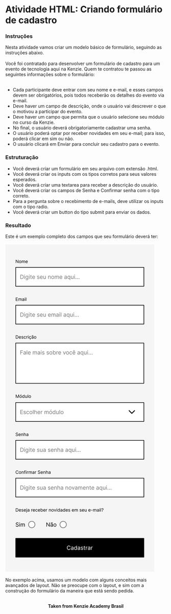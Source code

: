 <h1>Atividade HTML: Criando formulário de cadastro</h1>

<h3>Instruções</h3>
Nesta atividade vamos criar um modelo básico de formulário, seguindo as instruções abaixo.<br>
<br>
Você foi contratado para desenvolver um formulário de cadastro para um evento de tecnologia aqui na Kenzie. Quem te contratou te passou as seguintes informações sobre o formulário:<br>
<br>

- Cada participante deve entrar com seu nome e e-mail, e esses campos devem ser obrigatórios, pois todos receberão os detalhes do evento via e-mail.
- Deve haver um campo de descrição, onde o usuário vai descrever o que o motivou a participar do evento.
- Deve haver um campo que permita que o usuário selecione seu módulo no curso da Kenzie.
- No final, o usuário deverá obrigatoriamente cadastrar uma senha.
- O usuário poderá optar por receber novidades em seu e-mail; para isso, poderá clicar em sim ou não.
- O usuário clicará em Enviar para concluir seu cadastro para o evento.

<h3>Estruturação</h3>

- Você deverá criar um formulário em seu arquivo com extensão .html.
- Você deverá criar os inputs com os tipos corretos para seus valores esperados.
- Você deverá criar uma textarea para receber a descrição do usuário.
- Você deverá criar os campos de Senha e Confirmar senha com o tipo correto.
- Para a pergunta sobre o recebimento de e-mails, deve utilizar os inputs com o tipo radio.
- Você deverá criar um button do tipo submit para enviar os dados.

<h3>Resultado</h3>
Este é um exemplo completo dos campos que seu formulário deverá ter:<br>
<br>

<img src="./assets/example-1.svg" alt="form example" />

No exemplo acima, usamos um modelo com alguns conceitos mais avançados de layout. Não se preocupe com o layout, e sim com a construção do formulário da maneira que está sendo pedida.
<br>
<br>

<p align="center"><b>Taken from Kenzie Academy Brasil</b></p>
